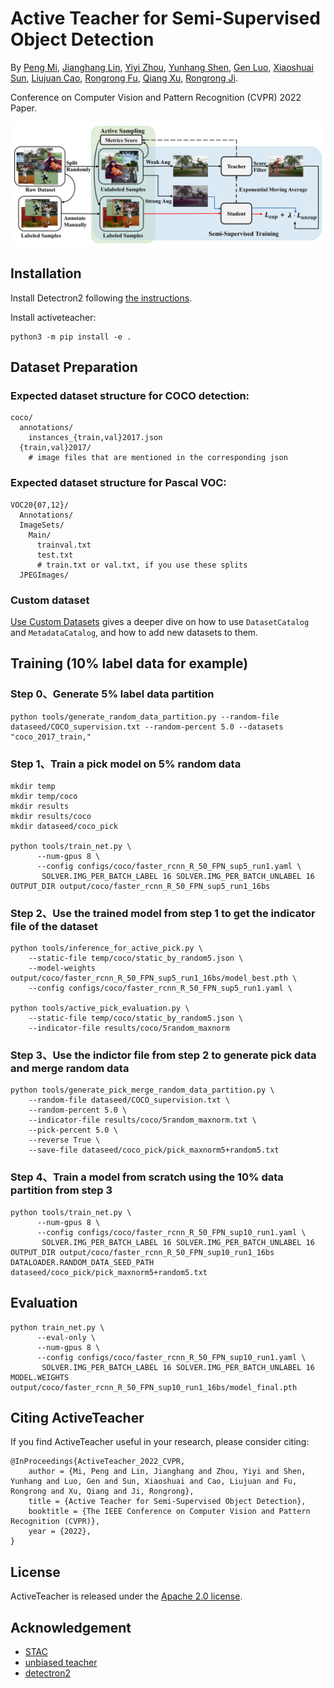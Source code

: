 # Active Teacher for Semi-Supervised Object Detection
By [Peng Mi](), [Jianghang Lin](https://github.com/HunterJ-Lin), [Yiyi Zhou](), [Yunhang Shen](), [Gen Luo](), [Xiaoshuai Sun](), [Liujuan Cao](), [Rongrong Fu](), [Qiang Xu](), [Rongrong Ji]().

Conference on Computer Vision and Pattern Recognition (CVPR) 2022 Paper.</br>
<p align="center">
<img src="teaser/ActiveTeacher.png">
</p>

## Installation

Install Detectron2 following [the instructions](https://detectron2.readthedocs.io/tutorials/install.html).

Install activeteacher:
```
python3 -m pip install -e .
```

## Dataset Preparation

### Expected dataset structure for COCO detection:
```
coco/
  annotations/
    instances_{train,val}2017.json
  {train,val}2017/
    # image files that are mentioned in the corresponding json
```

### Expected dataset structure for Pascal VOC:
```
VOC20{07,12}/
  Annotations/
  ImageSets/
    Main/
      trainval.txt
      test.txt
      # train.txt or val.txt, if you use these splits
  JPEGImages/
```

### Custom dataset
[Use Custom Datasets](https://detectron2.readthedocs.io/tutorials/datasets.html) gives a deeper dive on how to use `DatasetCatalog` and `MetadataCatalog`, and how to add new datasets to them.

## Training (10% label data for example)
### Step 0、Generate 5% label data partition
```
python tools/generate_random_data_partition.py --random-file dataseed/COCO_supervision.txt --random-percent 5.0 --datasets "coco_2017_train,"
```

### Step 1、Train a pick model on 5% random data
```
mkdir temp
mkdir temp/coco
mkdir results
mkdir results/coco
mkdir dataseed/coco_pick

python tools/train_net.py \
      --num-gpus 8 \
      --config configs/coco/faster_rcnn_R_50_FPN_sup5_run1.yaml \
       SOLVER.IMG_PER_BATCH_LABEL 16 SOLVER.IMG_PER_BATCH_UNLABEL 16 OUTPUT_DIR output/coco/faster_rcnn_R_50_FPN_sup5_run1_16bs
```

### Step 2、Use the trained model from step 1 to get the indicator file of the dataset
```
python tools/inference_for_active_pick.py \
    --static-file temp/coco/static_by_random5.json \
    --model-weights output/coco/faster_rcnn_R_50_FPN_sup5_run1_16bs/model_best.pth \
    --config configs/coco/faster_rcnn_R_50_FPN_sup5_run1.yaml \

python tools/active_pick_evaluation.py \
    --static-file temp/coco/static_by_random5.json \
    --indicator-file results/coco/5random_maxnorm
```

### Step 3、Use the indictor file from step 2 to generate pick data and merge random data
```
python tools/generate_pick_merge_random_data_partition.py \
    --random-file dataseed/COCO_supervision.txt \
    --random-percent 5.0 \
    --indicator-file results/coco/5random_maxnorm.txt \
    --pick-percent 5.0 \
    --reverse True \
    --save-file dataseed/coco_pick/pick_maxnorm5+random5.txt
```

### Step 4、Train a model from scratch using the 10% data partition from step 3
```
python tools/train_net.py \
      --num-gpus 8 \
      --config configs/coco/faster_rcnn_R_50_FPN_sup10_run1.yaml \
       SOLVER.IMG_PER_BATCH_LABEL 16 SOLVER.IMG_PER_BATCH_UNLABEL 16 OUTPUT_DIR output/coco/faster_rcnn_R_50_FPN_sup10_run1_16bs DATALOADER.RANDOM_DATA_SEED_PATH dataseed/coco_pick/pick_maxnorm5+random5.txt

```

## Evaluation
```
python train_net.py \
      --eval-only \
      --num-gpus 8 \
      --config configs/coco/faster_rcnn_R_50_FPN_sup10_run1.yaml \
       SOLVER.IMG_PER_BATCH_LABEL 16 SOLVER.IMG_PER_BATCH_UNLABEL 16 MODEL.WEIGHTS output/coco/faster_rcnn_R_50_FPN_sup10_run1_16bs/model_final.pth
```

## Citing ActiveTeacher

If you find ActiveTeacher useful in your research, please consider citing:

```
@InProceedings{ActiveTeacher_2022_CVPR,
	author = {Mi, Peng and Lin, Jianghang and Zhou, Yiyi and Shen, Yunhang and Luo, Gen and Sun, Xiaoshuai and Cao, Liujuan and Fu, Rongrong and Xu, Qiang and Ji, Rongrong},
	title = {Active Teacher for Semi-Supervised Object Detection},
	booktitle = {The IEEE Conference on Computer Vision and Pattern Recognition (CVPR)},
	year = {2022},
}   
```

## License

ActiveTeacher is released under the [Apache 2.0 license](LICENSE).

## Acknowledgement
-   [STAC](https://github.com/google-research/ssl_detection)
-   [unbiased teacher](https://github.com/facebookresearch/unbiased-teacher)
-   [detectron2](https://github.com/facebookresearch/detectron2)
